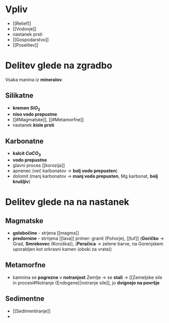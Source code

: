# Vpliv
- [[Relief]]
- [[Vodovje]]
- nastanek prsti
- [[Gospodarstvo]]
- [[Poselitev]]
# Delitev glede na zgradbo
Vsaka manina iz **mineralov**.
## Silikatne
- **kremen $SiO_2$**
- **niso vodo prepustne**
- [[#Magmatske]], [[#Metamorfne]]
- nastanek **kisle prsti**
## Karbonatne
- **kalcit $CaCO_3$**
- **vodo prepustne**
- glavni proces [[korozija]]
- apnenec (več karbonatov $\rightarrow$ **bolj vodo prepusten**)
- dolomit (manj karbonatov $\rightarrow$ **manj vodo prepusten**, Mg karbonat, **bolj krušljiv**)
# Delitev glede na na nastanek 
## Magmatske
- **golobočine** - strjena [[magma]]
- **predornine** - strnjena [[lava]]
primer: granit (Pohorje), [[tuf]] (**Goričko** $\rightarrow$ Grad, **Smrekovec** (Koroška)), (**Peračica** $\rightarrow$ zelene barve, na Gorenjskem uporabljen kot orkrasni kamen (oboki za vrata))
## Metamorfne
- kamnina se **pogrezne** v **notranjost** Zemlje $\rightarrow$ se **stali** $\rightarrow$ [[Zemeljske sile in procesi#Notranje (Endogene)|notranje sile]], jo **dvignejo na površje**
## Sedimentne
- [[Sedimentiranje]]
- 
